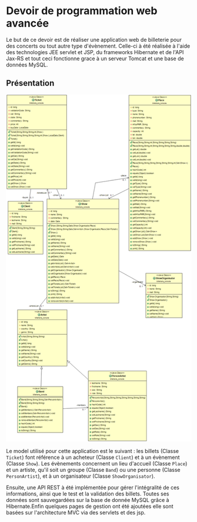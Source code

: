 # Devoir de programmation web avancée

Le but de ce devoir est de réaliser une application web de billeterie pour des concerts ou tout autre type d'évènement. Celle-ci à été réalisée à l'aide des technologies JEE servlet et JSP, du frameworks Hibernate et de l'API Jax-RS et tout ceci fonctionne grace à un serveur Tomcat et une base de données MySQL.

## Présentation 

![Diagramme UML](Diagramme_1.png)

Le model utilisé pour cette application est le suivant : les billets (Classe `Ticket`) font référence à un acheteur (Classe `Client`) et à un évènement (Classe `Show`). Les évènements concernent un lieu d'accueil (Classe `Place`) et un artiste, qu'il soit un groupe (Classe `Band`) ou une personne (Classe `PersonArtist`), et à un organisateur (Classe `ShowOrganisator`).

Ensuite, une API REST à été implémentée pour gérer l'intégralité de ces informations, ainsi que le test et la validation des billets. Toutes ses données sont sauvegardées sur la base de donnée MySQL grâce à Hibernate.Enfin quelques pages de gestion ont été ajoutées elle sont basées sur l'architecture MVC via des servlets et des jsp.
